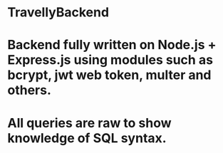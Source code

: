 # TravellyBackend

# Backend fully written on Node.js + Express.js using modules such as bcrypt, jwt web token, multer and others.
# All queries are raw to show knowledge of SQL syntax.

